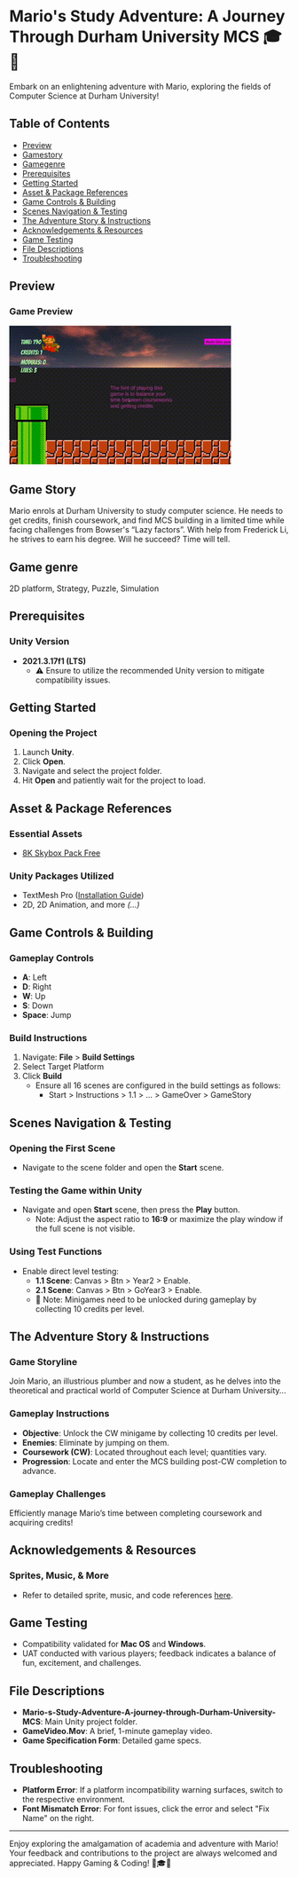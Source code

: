 # Mario's Study Adventure: A Journey Through Durham University MCS 🎓🍄

Embark on an enlightening adventure with Mario, exploring the fields of Computer Science at Durham University!

## Table of Contents
- [Preview](#preview)
- [Gamestory](#gamestory)
- [Gamegenre](#gamegenre)
- [Prerequisites](#prerequisites)
- [Getting Started](#getting-started)
- [Asset & Package References](#asset--package-references)
- [Game Controls & Building](#game-controls--building)
- [Scenes Navigation & Testing](#scenes-navigation--testing)
- [The Adventure Story & Instructions](#the-adventure-story--instructions)
- [Acknowledgements & Resources](#acknowledgements--resources)
- [Game Testing](#game-testing)
- [File Descriptions](#file-descriptions)
- [Troubleshooting](#troubleshooting)

## Preview
### Game Preview
![Game Preview](GameVideo.gif)

## Game Story
Mario enrols at Durham University to study computer science. He needs to get credits,
finish coursework, and find MCS building in a limited time while facing challenges from
Bowser's “Lazy factors”. With help from Frederick Li, he strives to earn his degree. Will he
succeed? Time will tell.

## Game genre
2D platform, Strategy, Puzzle, Simulation

## Prerequisites
### Unity Version
- **2021.3.17f1 (LTS)**
  - ⚠️ Ensure to utilize the recommended Unity version to mitigate compatibility issues.

## Getting Started
### Opening the Project
1. Launch **Unity**.
2. Click **Open**.
3. Navigate and select the project folder.
4. Hit **Open** and patiently wait for the project to load.

## Asset & Package References
### Essential Assets
- [8K Skybox Pack Free](https://assetstore.unity.com/packages/2d/textures-materials/sky/8k-skybox-pack-free-150926)

### Unity Packages Utilized
- TextMesh Pro ([Installation Guide](https://www.youtube.com/watch?v=bR0clpZvjXo&ab_channel=SpeedTutor))
- 2D, 2D Animation, and more *(...)*

## Game Controls & Building
### Gameplay Controls
- **A**: Left
- **D**: Right
- **W**: Up
- **S**: Down
- **Space**: Jump

### Build Instructions
1. Navigate: **File** > **Build Settings**
2. Select Target Platform
3. Click **Build**
   - Ensure all 16 scenes are configured in the build settings as follows:
     - Start > Instructions > 1.1 > ... > GameOver > GameStory

## Scenes Navigation & Testing
### Opening the First Scene
- Navigate to the scene folder and open the **Start** scene.

### Testing the Game within Unity
- Navigate and open **Start** scene, then press the **Play** button.
  - Note: Adjust the aspect ratio to **16:9** or maximize the play window if the full scene is not visible.

### Using Test Functions
- Enable direct level testing:
  - **1.1 Scene**: Canvas > Btn > Year2 > Enable.
  - **2.1 Scene**: Canvas > Btn > GoYear3 > Enable.
  - 📝 Note: Minigames need to be unlocked during gameplay by collecting 10 credits per level.

## The Adventure Story & Instructions
### Game Storyline
Join Mario, an illustrious plumber and now a student, as he delves into the theoretical and practical world of Computer Science at Durham University...

### Gameplay Instructions
- **Objective**: Unlock the CW minigame by collecting 10 credits per level.
- **Enemies**: Eliminate by jumping on them.
- **Coursework (CW)**: Located throughout each level; quantities vary.
- **Progression**: Locate and enter the MCS building post-CW completion to advance.

### Gameplay Challenges
Efficiently manage Mario’s time between completing coursework and acquiring credits!

## Acknowledgements & Resources
### Sprites, Music, & More
- Refer to detailed sprite, music, and code references [here](RESOURCE_FILE.md).

## Game Testing
- Compatibility validated for **Mac OS** and **Windows**.
- UAT conducted with various players; feedback indicates a balance of fun, excitement, and challenges.

## File Descriptions
- **Mario-s-Study-Adventure-A-journey-through-Durham-University-MCS**: Main Unity project folder.
- **GameVideo.Mov**: A brief, 1-minute gameplay video.
- **Game Specification Form**: Detailed game specs.

## Troubleshooting
- **Platform Error**: If a platform incompatibility warning surfaces, switch to the respective environment.
- **Font Mismatch Error**: For font issues, click the error and select "Fix Name" on the right.

---

Enjoy exploring the amalgamation of academia and adventure with Mario! Your feedback and contributions to the project are always welcomed and appreciated. Happy Gaming & Coding! 🚀🎓🍄
